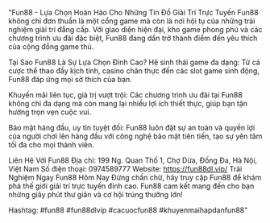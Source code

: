 "Fun88 - Lựa Chọn Hoàn Hảo Cho Những Tín Đồ Giải Trí Trực Tuyến
Fun88 không chỉ đơn thuần là một cổng game mà còn là nơi hội tụ của những trải nghiệm giải trí đẳng cấp. Với giao diện hiện đại, kho game phong phú và các chương trình ưu đãi đặc biệt, Fun88 đang dần trở thành điểm đến yêu thích của cộng đồng game thủ.

Tại Sao Fun88 Là Sự Lựa Chọn Đỉnh Cao?
Hệ sinh thái game đa dạng:
Từ cá cược thể thao đầy kịch tính, casino chân thực đến các slot game sinh động, Fun88 đáp ứng mọi sở thích của bạn.

Khuyến mãi liên tục, giá trị vượt trội:
Các chương trình ưu đãi tại Fun88 không chỉ đa dạng mà còn mang lại nhiều lợi ích thiết thực, giúp bạn tận hưởng trọn vẹn cuộc vui.

Bảo mật hàng đầu, uy tín tuyệt đối:
Fun88 luôn đặt sự an toàn và quyền lợi của người chơi lên hàng đầu với công nghệ bảo mật tiên tiến, tạo sự yên tâm tối đa cho mọi thành viên.

Liên Hệ Với Fun88
Địa chỉ: 199 Ng. Quan Thổ 1, Chợ Dừa, Đống Đa, Hà Nội, Việt Nam
Số điện thoại: 0974589777
Website: https://fun88dl.vip/
Trải Nghiệm Ngay Fun88 Hôm Nay
Đừng chần chừ, hãy truy cập Fun88 để khám phá thế giới giải trí trực tuyến đỉnh cao. Fun88 cam kết mang đến cho bạn những giây phút thư giãn và cơ hội trúng thưởng lớn!

Hashtag:
#fun88 #fun88dlvip #cacuocfun88 #khuyenmaihapdanfun88"